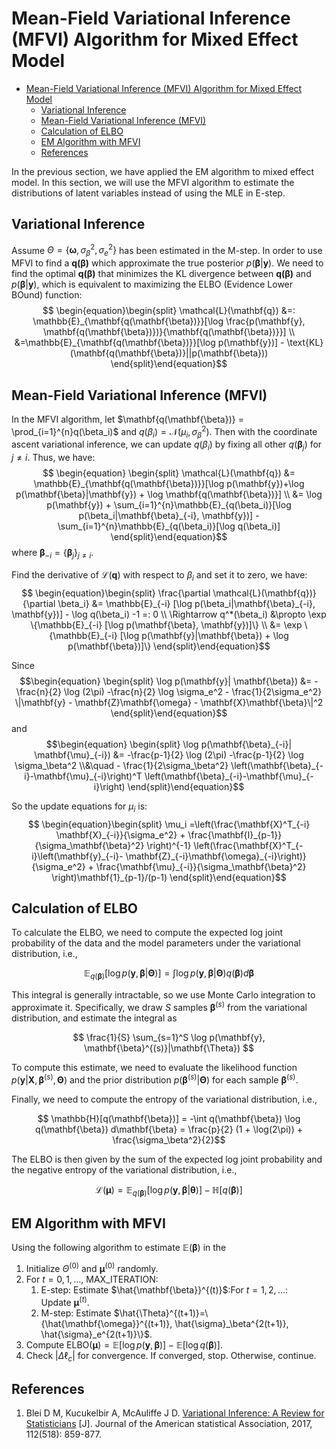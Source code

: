 # Mean-Field Variational Inference (MFVI) Algorithm for Mixed Effect Model
- [Mean-Field Variational Inference (MFVI) Algorithm for Mixed Effect Model](#mean-field-variational-inference-mfvi-algorithm-for-mixed-effect-model)
  - [Variational Inference](#variational-inference)
  - [Mean-Field Variational Inference (MFVI)](#mean-field-variational-inference-mfvi)
  - [Calculation of ELBO](#calculation-of-elbo)
  - [EM Algorithm with MFVI](#em-algorithm-with-mfvi)
  - [References](#references)

In the previous section, we have applied the EM algorithm to mixed effect model. In this section, we will use the MFVI algorithm to estimate the distributions of latent variables instead of using the MLE in E-step.

## Variational Inference
Assume $\Theta=\{\mathbf{\omega}, \sigma_\beta^2, \sigma_e^2\}$ has been estimated in the M-step. In order to use MFVI to find a $\mathbf{q(\mathbf{\beta})}$ which approximate the true posterior $p(\mathbf{\beta}|\mathbf{y})$. We need to find the optimal $\mathbf{q(\mathbf{\beta})}$ that minimizes the KL divergence between $\mathbf{q(\mathbf{\beta})}$ and $p(\mathbf{\beta}|\mathbf{y})$, which is equivalent to maximizing the ELBO (Evidence Lower BOund) function:
$$
\begin{equation}\begin{split}
\mathcal{L}(\mathbf{q}) &=: \mathbb{E}_{\mathbf{q(\mathbf{\beta})}}[\log \frac{p(\mathbf{y}, \mathbf{q(\mathbf{\beta})})}{\mathbf{q(\mathbf{\beta})}}] \\
&=\mathbb{E}_{\mathbf{q(\mathbf{\beta})}}[\log p(\mathbf{y})] - \text{KL}(\mathbf{q(\mathbf{\beta})}||p(\mathbf{\beta}))
\end{split}\end{equation}$$


## Mean-Field Variational Inference (MFVI)
In the MFVI algorithm, let $\mathbf{q(\mathbf{\beta})} = \prod_{i=1}^{n}q(\beta_i)$ and $q(\beta_i) = \mathcal{N}(\mu_i, \sigma_\beta^2)$. Then with the coordinate ascent variational inference, we can update $q(\beta_i)$ by fixing all other $q(\mathbf{\beta}_j)$ for $j\neq i$. Thus, we have:
$$
\begin{equation} \begin{split}
\mathcal{L}(\mathbf{q}) &= \mathbb{E}_{\mathbf{q(\mathbf{\beta})}}[\log p(\mathbf{y})+\log p(\mathbf{\beta}|\mathbf{y}) + \log \mathbf{q(\mathbf{\beta})}] \\
&= \log p(\mathbf{y}) + \sum_{i=1}^{n}\mathbb{E}_{q(\beta_i)}[\log p(\beta_i|\mathbf{\beta}_{-i}, \mathbf{y})] - \sum_{i=1}^{n}\mathbb{E}_{q(\beta_i)}[\log q(\beta_i)]
\end{split}\end{equation}$$
where $\mathbf{\beta}_{-i} = \{\mathbf{\beta}_j\}_{j\neq i}$.

Find the derivative of $\mathcal{L}(\mathbf{q})$ with respect to $\beta_i$ and set it to zero, we have:
$$
\begin{equation}\begin{split}
\frac{\partial \mathcal{L}(\mathbf{q})}{\partial \beta_i} &= \mathbb{E}_{-i} [\log p(\beta_i|\mathbf{\beta}_{-i}, \mathbf{y})] - \log q(\beta_i) -1 =: 0 \\
\Rightarrow q^*(\beta_i) &\propto \exp \{\mathbb{E}_{-i} [\log p(\mathbf{\beta}, \mathbf{y})]\} \\
&= \exp \{\mathbb{E}_{-i} [\log p(\mathbf{y}|\mathbf{\beta}) + \log p(\mathbf{\beta})]\}
\end{split}\end{equation}$$

Since
$$\begin{equation}
\begin{split}
\log p(\mathbf{y}| \mathbf{\beta})
&= -\frac{n}{2} \log (2\pi) -\frac{n}{2} \log \sigma_e^2 - \frac{1}{2\sigma_e^2} \|\mathbf{y} - \mathbf{Z}\mathbf{\omega} - \mathbf{X}\mathbf{\beta}\|^2
\end{split}\end{equation}$$
and
$$\begin{equation}
\begin{split}
\log p(\mathbf{\beta}_{-i}| \mathbf{\mu}_{-i}) &= -\frac{p-1}{2} \log (2\pi) -\frac{p-1}{2} \log \sigma_\beta^2 \\&\quad - \frac{1}{2\sigma_\beta^2} \left(\mathbf{\beta}_{-i}-\mathbf{\mu}_{-i}\right)^T \left(\mathbf{\beta}_{-i}-\mathbf{\mu}_{-i}\right)
\end{split}\end{equation}$$

So the update equations for $\mu_i$ is:
$$
\begin{equation}\begin{split}
\mu_i =\left(\frac{\mathbf{X}^T_{-i} \mathbf{X}_{-i}}{\sigma_e^2} + \frac{\mathbf{I}_{p-1}}{\sigma_\mathbf{\beta}^2} \right)^{-1} \left(\frac{\mathbf{X}^T_{-i}\left(\mathbf{y}_{-i}- \mathbf{Z}_{-i}\mathbf{\omega}_{-i}\right)}{\sigma_e^2} + \frac{\mathbf{\mu}_{-i}}{\sigma_\mathbf{\beta}^2} \right)\mathbf{1}_{p-1}/(p-1)
\end{split}\end{equation}$$

## Calculation of ELBO
To calculate the ELBO, we need to compute the expected log joint probability of the data and the model parameters under the variational distribution, i.e.,

$$ \mathbb{E}_{q(\mathbf{\beta})}[\log p(\mathbf{y}, \mathbf{\beta}|\mathbf{\Theta})] = \int \log p(\mathbf{y}, \mathbf{\beta}|\mathbf{\Theta}) q(\mathbf{\beta}) d\mathbf{\beta} $$

This integral is generally intractable, so we use Monte Carlo integration to approximate it. Specifically, we draw $S$ samples $\mathbf{\beta}^{(s)}$ from the variational distribution, and estimate the integral as

$$ \frac{1}{S} \sum_{s=1}^S \log p(\mathbf{y}, \mathbf{\beta}^{(s)}|\mathbf{\Theta}) $$

To compute this estimate, we need to evaluate the likelihood function $p(\mathbf{y}|\mathbf{X}, \mathbf{\beta}^{(s)}, \mathbf{\Theta})$ and the prior distribution $p(\mathbf{\beta}^{(s)}|\mathbf{\Theta})$ for each sample $\mathbf{\beta}^{(s)}$.

Finally, we need to compute the entropy of the variational distribution, i.e.,

$$ \mathbb{H}[q(\mathbf{\beta})] = -\int q(\mathbf{\beta}) \log q(\mathbf{\beta}) d\mathbf{\beta} = \frac{p}{2} (1 + \log(2\pi)) + \frac{\sigma_\beta^2}{2}$$

The ELBO is then given by the sum of the expected log joint probability and the negative entropy of the variational distribution, i.e.,

$$ \mathcal{L}(\mathbf{\mu}) = \mathbb{E}_{q(\mathbf{\beta})}[\log p(\mathbf{y}, \mathbf{\beta}|\mathbf{\theta})] - \mathbb{H}[q(\mathbf{\beta})] $$

## EM Algorithm with MFVI
Using the following algorithm to estimate $\mathbb{E}(\mathbf{\beta})$ in the 

1. Initialize $\Theta^{(0)}$ and $\mathbf{\mu}^{(0)}$ randomly.
2. For $t = 0, 1, \dots$, MAX_ITERATION:
   1. E-step: Estimate $\hat{\mathbf{\beta}}^{(t)}$:For $t=1,2,\dots$:
      $\qquad$ Update $\mathbf{\mu}^{(t)}$.
    2. M-step: Estimate $\hat{\Theta}^{(t+1)}=\{\hat{\mathbf{\omega}}^{(t+1)}, \hat{\sigma}_\beta^{2(t+1)}, \hat{\sigma}_e^{2(t+1)}\}$.
3. Compute $\text{ELBO}(\mathbf{\mu}) = \mathbb{E}\left[\log p(\mathbf{y}, \mathbf{\beta})\right] - \mathbb{E}\left[\log q(\mathbf{\beta})\right]$. 
4. Check $|\Delta \ell_c|$ for convergence. If converged, stop. Otherwise, continue.

## References
1.  Blei D M, Kucukelbir A, McAuliffe J D. [Variational Inference: A Review for Statisticians](https://arxiv.org/pdf/1601.00670.pdf) [J]. Journal of the American statistical Association, 2017, 112(518): 859-877.



